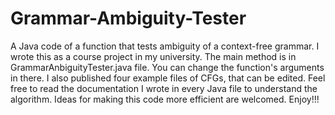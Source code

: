 # Grammar-Ambiguity-Tester
A Java code of a function that tests ambiguity of a context-free grammar.
I wrote this as a course project in my university.
The main method is in GrammarAnbiguityTester.java file.
You can change the function's arguments in there.
I also published four example files of CFGs, that can be edited.
Feel free to read the documentation I wrote in every Java file to understand the algorithm.
Ideas for making this code more efficient are welcomed.
Enjoy!!!
